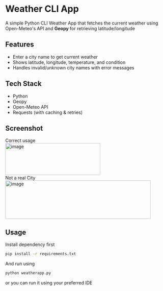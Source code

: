 # Weather CLI App

A simple Python CLI Weather App that fetches the current weather using Open-Meteo's API
and **Geopy** for retrieving latitude/longitude

## Features
- Enter a city name to get current weather
- Shows latitude, longitude, temperature, and condition
- Handles invalid/unknown city names with error messages

## Tech Stack
- Python
- Geopy
- Open-Meteo API
- Requests (with caching & retries)

## Screenshot
Correct usage<br>
<img width="298" height="100" alt="image" src="https://github.com/user-attachments/assets/28d9b3dc-4ef5-43f1-8763-4bc4cef2bc4e" />
<br>
Not a real City<br>
<img width="456" height="120" alt="image" src="https://github.com/user-attachments/assets/b3426cdf-76b6-499c-a444-8c160c165c04" />

## Usage
Install dependency first  
```bash
pip install -r requirements.txt
```
And run using  
```bash
python weatherapp.py
```
or you can run it using your preferred IDE
